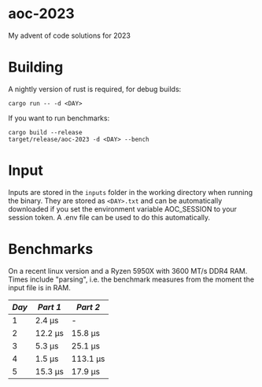 # aoc-2023
My advent of code solutions for 2023

# Building
A nightly version of rust is required, for debug builds:
```
cargo run -- -d <DAY>
```
If you want to run benchmarks:
```
cargo build --release
target/release/aoc-2023 -d <DAY> --bench
```

# Input
Inputs are stored in the `inputs` folder in the working directory when running the binary.
They are stored as `<DAY>.txt` and can be automatically downloaded if you set the environment variable AOC_SESSION to your
session token. A .env file can be used to do this automatically.

# Benchmarks
On a recent linux version and a Ryzen 5950X with 3600 MT/s DDR4 RAM.
Times include "parsing", i.e. the benchmark measures from the moment the input file is in RAM.

| *Day* | *Part 1* | *Part 2* |
|-------|----------|----------|
|   1   |   2.4 µs |    -     |
|   2   |  12.2 µs |  15.8 µs |
|   3   |   5.3 µs |  25.1 µs |
|   4   |   1.5 µs | 113.1 µs |
|   5   |  15.3 µs |  17.9 µs |
